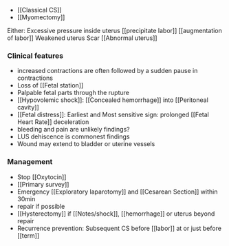 - [[Classical CS]]
- [[Myomectomy]]

Either:
 Excessive pressure inside uterus
   [[precipitate labor]] 
   [[augmentation of labor]] 
 Weakened uterus
     Scar
     [[Abnormal uterus]]  
### Clinical features
- increased contractions are often followed by a sudden pause in contractions
- Loss of [[Fetal station]]
- Palpable fetal parts through the rupture
- [[Hypovolemic shock]]: [[Concealed hemorrhage]] into [[Peritoneal cavity]] 
- [[Fetal distress]]: Earliest and Most sensitive sign: prolonged [[Fetal Heart Rate]] deceleration
- bleeding and pain are unlikely findings?
- LUS dehiscence is commonest findings
- Wound may extend to bladder or uterine vessels 

### Management
- Stop [[Oxytocin]]
- [[Primary survey]]
- Emergency [[Exploratory laparotomy]] and [[Cesarean Section]] within 30min
- repair if possible 
- [[Hysterectomy]] if [[Notes/shock]], [[hemorrhage]] or uterus beyond repair
- Recurrence prevention: Subsequent CS before [[labor]] at or just before [[term]]





